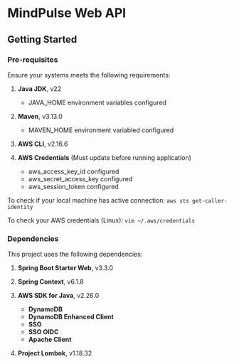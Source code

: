 # MindPulse Web API

## Getting Started

### Pre-requisites

Ensure your systems meets the following requirements:

1. **Java JDK**, v22

   * JAVA_HOME environment variables configured
2. **Maven**, v3.13.0

   * MAVEN_HOME environment variabled configured
3. **AWS CLI**, v2.16.6
4. **AWS Credentials** (Must update before running application)

   * aws_access_key_id configured
   * aws_secret_access_key configured
   * aws_session_token configured

To check if your local machine has active connection: `aws sts get-caller-identity`

To check your AWS credentials (Linux): `vim ~/.aws/credentials`

### Dependencies

This project uses the following dependencies:

1. **Spring Boot Starter Web**, v3.3.0
2. **Spring Context**, v6.1.8
3. **AWS SDK for Java**, v2.26.0

   * **DynamoDB**
   * **DynamoDB Enhanced Client**
   * **SSO**
   * **SSO OIDC**
   * **Apache Client**
4. **Project Lombok**, v1.18.32

